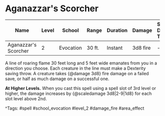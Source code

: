 # Aganazzar's Scorcher

| Name | Level | School | Range | Duration | Damage | Save DC & Type |
|------|-------|--------|-------|----------|--------|----------------|
| Aganazzar's Scorcher | 2 | Evocation | 30 ft. | Instant | 3d8 fire | - |

A line of roaring flame 30 feet long and 5 feet wide emanates from you in a direction you choose. Each creature in the line must make a Dexterity saving throw. A creature takes {@damage 3d8} fire damage on a failed save, or half as much damage on a successful one.

**At Higher Levels.** When you cast this spell using a spell slot of 3rd level or higher, the damage increases by {@scaledamage 3d8|2-9|1d8} for each slot level above 2nd.

^Tags: #spell #school_evocation #level_2 #damage_fire #area_effect
